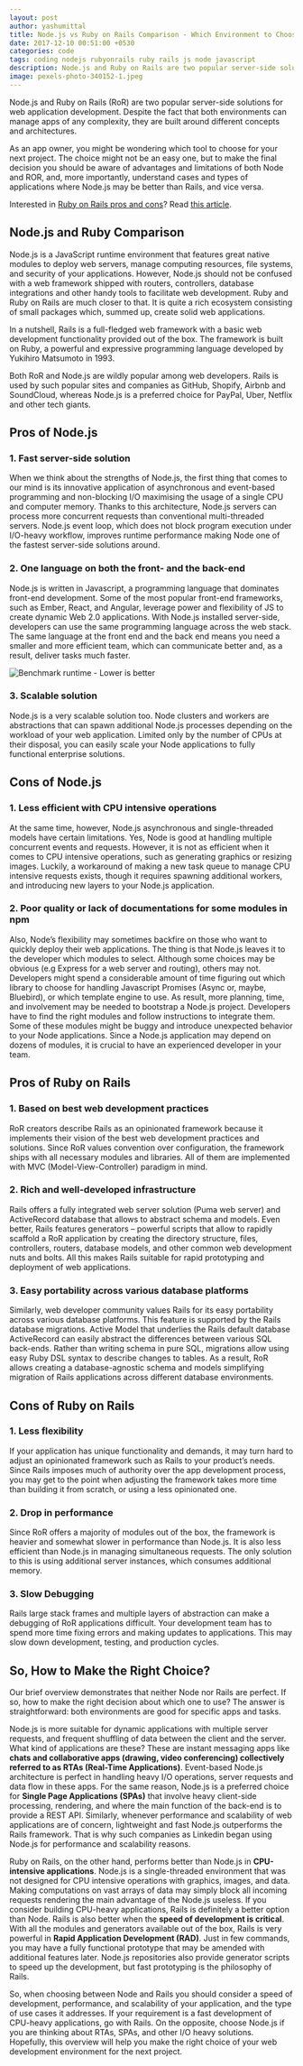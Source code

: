 ```yaml
---
layout: post
author: yashumittal
title: Node.js vs Ruby on Rails Comparison - Which Environment to Choose for Your Next Project?
date: 2017-12-10 00:51:00 +0530
categories: code
tags: coding nodejs rubyonrails ruby rails js node javascript
description: Node.js and Ruby on Rails are two popular server-side solutions for web app development. Choosing the right one is one of the most important.
image: pexels-photo-340152-1.jpeg
---
```


Node.js and Ruby on Rails (RoR) are two popular server-side solutions for web application development. Despite the fact that both environments can manage apps of any complexity, they are built around different concepts and architectures.

As an app owner, you might be wondering which tool to choose for your next project. The choice might not be an easy one, but to make the final decision you should be aware of advantages and limitations of both Node and ROR, and, more importantly, understand cases and types of applications where Node.js may be better than Rails, and vice versa.

Interested in [Ruby on Rails pros and cons](/pros-cons-ruby-on-rails)? Read [this article](/pros-cons-ruby-on-rails).

## Node.js and Ruby Comparison

Node.js is a JavaScript runtime environment that features great native modules to deploy web servers, manage computing resources, file systems, and security of your applications. However, Node.js should not be confused with a web framework shipped with routers, controllers, database integrations and other handy tools to facilitate web development. Ruby and Ruby on Rails are much closer to that. It is quite a rich ecosystem consisting of small packages which, summed up, create solid web applications.

In a nutshell, Rails is a full-fledged web framework with a basic web development functionality provided out of the box. The framework is built on Ruby, a powerful and expressive programming language developed by Yukihiro Matsumoto in 1993.

Both RoR and Node.js are wildly popular among web developers. Rails is used by such popular sites and companies as GitHub, Shopify, Airbnb and SoundCloud, whereas Node.js is a preferred choice for PayPal, Uber, Netflix and other tech giants.

## Pros of Node.js

### 1. Fast server-side solution

When we think about the strengths of Node.js, the first thing that comes to our mind is its innovative application of asynchronous and event-based programming and non-blocking I/O maximising the usage of a single CPU and computer memory. Thanks to this architecture, Node.js servers can process more concurrent requests than conventional multi-threaded servers. Node.js event loop, which does not block program execution under I/O-heavy workflow, improves runtime performance making Node one of the fastest server-side solutions around.

### 2. One language on both the front- and the back-end

Node.js is written in Javascript, a programming language that dominates front-end development. Some of the most popular front-end frameworks, such as Ember, React, and Angular, leverage power and flexibility of JS to create dynamic Web 2.0 applications. With Node.js installed server-side, developers can use the same programming language across the web stack. The same language at the front end and the back end means you need a smaller and more efficient team, which can communicate better and, as a result, deliver tasks much faster.

![Benchmark runtime - Lower is better](//cdn.codecarrot.net/images/image1-14.png)

### 3. Scalable solution

Node.js is a very scalable solution too. Node clusters and workers are abstractions that can spawn additional Node.js processes depending on the workload of your web application. Limited only by the number of CPUs at their disposal, you can easily scale your Node applications to fully functional enterprise solutions.  

## Cons of Node.js

### 1. Less efficient with CPU intensive operations

At the same time, however, Node.js asynchronous and single-threaded models have certain limitations. Yes, Node is good at handling multiple concurrent events and requests. However, it is not as efficient when it comes to CPU intensive operations, such as generating graphics or resizing images. Luckily, a workaround of making a new task queue to manage CPU intensive requests exists, though it requires spawning additional workers, and introducing new layers to your Node.js application.  

### 2. Poor quality or lack of documentations for some modules in npm

Also, Node’s flexibility may sometimes backfire on those who want to quickly deploy their web applications. The thing is that Node.js leaves it to the developer which modules to select. Although some choices may be obvious (e.g Express for a web server and routing), others may not. Developers might spend a considerable amount of time figuring out which library to choose for handling Javascript Promises (Async or, maybe, Bluebird), or which template engine to use. As result, more planning, time, and involvement may be needed to bootstrap a Node.js project. Developers have to find the right modules and follow instructions to integrate them. Some of these modules might be buggy and introduce unexpected behavior to your Node applications. Since a Node.js application may depend on dozens of modules, it is crucial to have an experienced developer in your team.

## Pros of Ruby on Rails

### 1. Based on best web development practices

RoR creators describe Rails as an opinionated framework because it implements their vision of the best web development practices and solutions. Since RoR values convention over configuration, the framework ships with all necessary modules and libraries. All of them are implemented with MVC (Model-View-Controller) paradigm in mind.

### 2. Rich and well-developed infrastructure

Rails offers a fully integrated web server solution (Puma web server) and ActiveRecord database that allows to abstract schema and models. Even better, Rails features generators – powerful scripts that allow to rapidly scaffold a RoR application by creating the directory structure, files, controllers, routers, database models, and other common web development nuts and bolts. All this makes Rails suitable for rapid prototyping and deployment of web applications.

### 3. Easy portability across various database platforms

Similarly, web developer community values Rails for its easy portability across various database platforms. This feature is supported by the Rails database migrations. Active Model that underlies the Rails default database ActiveRecord can easily abstract the differences between various SQL back-ends. Rather than writing schema in pure SQL, migrations allow using easy Ruby DSL syntax to describe changes to tables. As a result, RoR allows creating a database-agnostic schema and models simplifying migration of Rails applications across different database environments.

## Cons of Ruby on Rails

### 1. Less flexibility

If your application has unique functionality and demands, it may turn hard to adjust an opinionated framework such as Rails to your product’s needs. Since Rails imposes much of authority over the app development process, you may get to the point when adjusting the framework takes more time than building it from scratch, or using a less opinionated one.

### 2. Drop in performance

Since RoR offers a majority of modules out of the box, the framework is heavier and somewhat slower in performance than Node.js. It is also less efficient than Node.js in managing simultaneous requests. The only solution to this is using additional server instances, which consumes additional memory.

### 3. Slow Debugging

Rails large stack frames and multiple layers of abstraction can make a debugging of RoR applications difficult. Your development team has to spend more time fixing errors and making updates to applications. This may slow down development, testing, and production cycles.

## So, How to Make the Right Choice?

Our brief overview demonstrates that neither Node nor Rails are perfect. If so, how to make the right decision about which one to use? The answer is straightforward: both environments are good for specific apps and tasks.

Node.js is more suitable for dynamic applications with multiple server requests, and frequent shuffling of data between the client and the server. What kind of applications are these? These are instant messaging apps like **chats and collaborative apps (drawing, video conferencing) collectively referred to as RTAs (Real-Time Applications)**. Event-based Node.js architecture is perfect in handling heavy I/O operations, server requests and data flow in these apps. For the same reason, Node.js is a preferred choice for **Single Page Applications (SPAs)** that involve heavy client-side processing, rendering, and where the main function of the back-end is to provide a REST API. Similarly, whenever performance and scalability of web applications are of concern, lightweight and fast Node.js outperforms the Rails framework. That is why such companies as Linkedin began using Node.js for performance and scalability reasons.

Ruby on Rails, on the other hand, performs better than Node.js in **CPU-intensive applications**. Node.js is a single-threaded environment that was not designed for CPU intensive operations with graphics, images, and data. Making computations on vast arrays of data may simply block all incoming requests rendering the main advantage of the Node.js useless. If you consider building CPU-heavy applications, Rails is definitely a better option than Node. Rails is also better when the **speed of development is critical**. With all the modules and generators available out of the box, Rails is very powerful in **Rapid Application Development (RAD)**. Just in few commands, you may have a fully functional prototype that may be amended with additional features later. Node.js repositories also provide generator scripts to speed up the development, but fast prototyping is the philosophy of Rails.

So, when choosing between Node and Rails you should consider a speed of development, performance, and scalability of your application, and the type of use cases it addresses. If your requirement is a fast development of CPU-heavy applications, go with Rails. On the opposite, choose Node.js if you are thinking about RTAs, SPAs, and other I/O heavy solutions. Hopefully, this overview will help you make the right choice of your web development environment for the next project.
